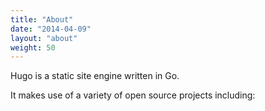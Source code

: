 ```yaml
---
title: "About"
date: "2014-04-09"
layout: "about"
weight: 50
---
```


Hugo is a static site engine written in Go.


It makes use of a variety of open source projects including:
